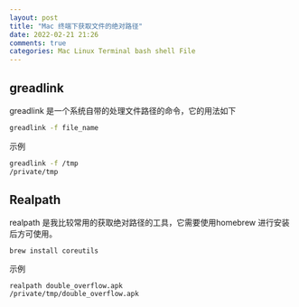```yaml
---
layout: post
title: "Mac 终端下获取文件的绝对路径"
date: 2022-02-21 21:26
comments: true
categories: Mac Linux Terminal bash shell File
---
```


## greadlink
greadlink 是一个系统自带的处理文件路径的命令，它的用法如下

```bash
greadlink -f file_name
```

示例
```bash
greadlink -f /tmp
/private/tmp

```

<!--more-->

## Realpath
realpath 是我比较常用的获取绝对路径的工具，它需要使用homebrew 进行安装后方可使用。

```
brew install coreutils
```
示例
```
realpath double_overflow.apk
/private/tmp/double_overflow.apk
```



